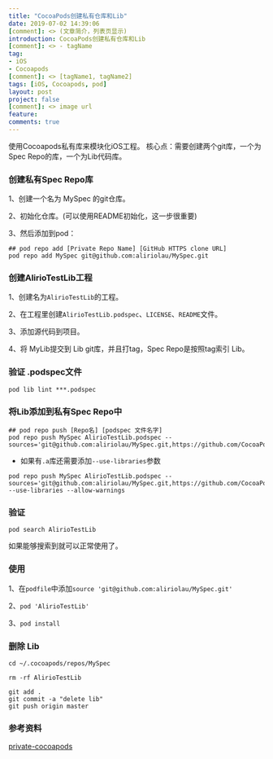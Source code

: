 ```yaml
---
title: "CocoaPods创建私有仓库和Lib"
date: 2019-07-02 14:39:06
[comment]: <> (文章简介，列表页显示)
introduction: CocoaPods创建私有仓库和Lib
[comment]: <> - tagName
tag:
- iOS
- Cocoapods
[comment]: <> [tagName1, tagName2]
tags: [iOS, Cocoapods, pod]
layout: post
project: false
[comment]: <> image url
feature: 
comments: true
---
```


使用Cocoapods私有库来模块化iOS工程。
核心点：需要创建两个git库，一个为Spec Repo的库，一个为Lib代码库。

### 创建私有Spec Repo库

1、创建一个名为 MySpec 的git仓库。

2、初始化仓库。(可以使用README初始化，这一步很重要)

3、然后添加到pod：

```
## pod repo add [Private Repo Name] [GitHub HTTPS clone URL]
pod repo add MySpec git@github.com:aliriolau/MySpec.git
```

### 创建AlirioTestLib工程

1、创建名为`AlirioTestLib`的工程。

2、在工程里创建`AlirioTestLib.podspec`、`LICENSE`、`README`文件。

3、添加源代码到项目。

4、将 MyLib提交到 Lib git库，并且打tag，Spec Repo是按照tag索引 Lib。

### 验证 .podspec文件

```
pod lib lint ***.podspec
```

### 将Lib添加到私有Spec Repo中

```
## pod repo push [Repo名] [podspec 文件名字]
pod repo push MySpec AlirioTestLib.podspec --sources='git@github.com:aliriolau/MySpec.git,https://github.com/CocoaPods/Specs.git'
```

* 如果有`.a`库还需要添加`--use-libraries`参数

```
pod repo push MySpec AlirioTestLib.podspec --sources='git@github.com:aliriolau/MySpec.git,https://github.com/CocoaPods/Specs.git' --use-libraries --allow-warnings
```

### 验证

```
pod search AlirioTestLib
```

如果能够搜索到就可以正常使用了。

### 使用

1、在`podfile`中添加`source 'git@github.com:aliriolau/MySpec.git'`

2、`pod 'AlirioTestLib'`

3、`pod install`

### 删除 Lib

```
cd ~/.cocoapods/repos/MySpec
```

```
rm -rf AlirioTestLib
```

```
git add .
git commit -a "delete lib"
git push origin master
```

### 参考资料

[private-cocoapods](http://guides.cocoapods.org/making/private-cocoapods.html)